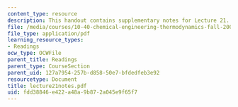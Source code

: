 ```yaml
---
content_type: resource
description: This handout contains supplementary notes for Lecture 21.
file: /media/courses/10-40-chemical-engineering-thermodynamics-fall-2003/fdd38846e422a48a9b872a045e9f65f7_lecture21notes.pdf
file_type: application/pdf
learning_resource_types:
- Readings
ocw_type: OCWFile
parent_title: Readings
parent_type: CourseSection
parent_uid: 127a7954-257b-d858-50e7-bfdedfeb3e92
resourcetype: Document
title: lecture21notes.pdf
uid: fdd38846-e422-a48a-9b87-2a045e9f65f7
---
```

